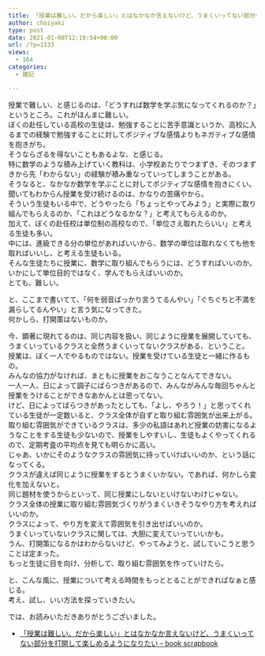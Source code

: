 ```yaml
---
title: 「授業は難しい。だから楽しい」とはなかなか言えないけど、うまくいってない部分を打開して楽しめるようになりたい
author: choiyaki
type: post
date: 2021-01-08T12:19:54+00:00
url: /?p=1133
views:
  - 164
categories:
  - 雑記

---
```

授業で難しい、と感じるのは、「どうすれば数学を学ぶ気になってくれるのか？」というところ。これがほんまに難しい。  
ぼくの赴任している高校の生徒は、勉強することに苦手意識というか、高校に入るまでの経験で勉強することに対してポジティブな感情よりもネガティブな感情を抱きがち。  
そうならざるを得ないこともあるよな、と感じる。  
特に数学のような積み上げていく教科は、小学校あたりでつまずき、そのつまずきから先「わからない」の経験が積み重なっていってしまうことがある。  
そうなると、なかなか数学を学ぶことに対してポジティブな感情を抱きにくい。  
聞いてもわからん授業を受け続けるのは、かなりの苦痛やから。  
そういう生徒もいる中で、どうやったら「ちょっとやってみよう」と実際に取り組んでもらえるのか、「これはどうなるかな？」と考えてもらえるのか。  
加えて、ぼくの赴任校は単位制の高校なので、「単位さえ取れたらいい」と考える生徒も多い。  
中には、進級できる分の単位があればいいから、数学の単位は取れなくても他を取ればいいし、と考える生徒もいる。  
そんな生徒たちに授業に、数学に取り組んでもらうには、どうすればいいのか。  
いかにして単位目的ではなく、学んでもらえばいいのか。  
とても、難しい。

と、ここまで書いてて、「何を弱音ばっかり言うてるんやい」「ぐちぐちと不満を漏らしてるんやい」と言う気になってきた。  
何かしら、打開策はないものか。

今、顕著に現れてるのは、同じ内容を扱い、同じように授業を展開していても、うまくいっているクラスと全然うまくいってないクラスがある、ということ。  
授業は、ぼく一人でやるものではない。授業を受けている生徒と一緒に作るもの。  
みんなの協力がなければ、まともに授業をおこなうことなんてできない。  
一人一人、日によって調子にばらつきがあるので、みんながみんな毎回ちゃんと授業をうけることができなあかんとは思ってない。  
けど、日によってばらつきがあったとしても、「よし、やろう！」と思ってくれている生徒が一定数いると、クラス全体が自ずと取り組む雰囲気が出来上がる。  
取り組む雰囲気ができているクラスは、多少の私語はあれど授業の妨害になるようなことをする生徒も少ないので、授業をしやすいし、生徒もよくやってくれるので、定期考査の平均点を見ても明らかに高い。  
じゃあ、いかにそのようなクラスの雰囲気に持っていけばいいのか、という話になってくる。  
クラスが違えば同じように授業をするとうまくいかない。であれば、何かしら変化を加えないと。  
同じ題材を使うからといって、同じ授業にしないといけないわけじゃない。  
クラス全体の授業に取り組む雰囲気づくりがうまくいきそうなやり方を考えればいいのか。  
クラスによって、やり方を変えて雰囲気を引き出せばいいのか。  
うまくいっていないクラスに関しては、大胆に変えていっていいかも。  
うん、打開策になるかはわからないけど、やってみようと、試していこうと思うことは定まった。  
もっと生徒に目を向け、分析して、取り組む雰囲気を作っていけたら。

と、こんな風に、授業について考える時間をもっととることができればなぁと感じる。  
考え、試し、いい方法を探っていきたい。

では、お読みいただきありがとうございました。

  * [「授業は難しい。だから楽しい」とはなかなか言えないけど、うまくいってない部分を打開して楽しめるようになりたい &#8211; book scrapbook][1]

 [1]: https://scrapbox.io/choiyaki-hondana/%E3%80%8C%E6%8E%88%E6%A5%AD%E3%81%AF%E9%9B%A3%E3%81%97%E3%81%84%E3%80%82%E3%81%A0%E3%81%8B%E3%82%89%E6%A5%BD%E3%81%97%E3%81%84%E3%80%8D%E3%81%A8%E3%81%AF%E3%81%AA%E3%81%8B%E3%81%AA%E3%81%8B%E8%A8%80%E3%81%88%E3%81%AA%E3%81%84%E3%81%91%E3%81%A9%E3%80%81%E3%81%86%E3%81%BE%E3%81%8F%E3%81%84%E3%81%A3%E3%81%A6%E3%81%AA%E3%81%84%E9%83%A8%E5%88%86%E3%82%92%E6%89%93%E9%96%8B%E3%81%97%E3%81%A6%E6%A5%BD%E3%81%97%E3%82%81%E3%82%8B%E3%82%88%E3%81%86%E3%81%AB%E3%81%AA%E3%82%8A%E3%81%9F%E3%81%84